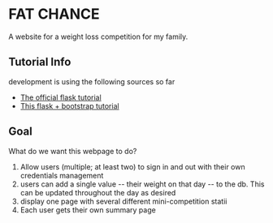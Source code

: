 FAT CHANCE
==========

A website for a weight loss competition for my family.


Tutorial Info
-------------
development is using the following sources so far

+ [The official flask tutorial](http://flask.pocoo.org/docs/0.10/tutorial/)
+ [This flask + bootstrap tutorial](http://www.vertabelo.com/blog/technical-articles/web-app-development-with-flask-sqlalchemy-bootstrap-part-1)


Goal
----
What do we want this webpage to do?

1. Allow users (multiple; at least two) to sign in and out with their own credentials management
2. users can add a single value -- their weight on that day -- to the db. This can be updated throughout the day as desired
3. display one page with several different mini-competition statii
4. Each user gets their own summary page
